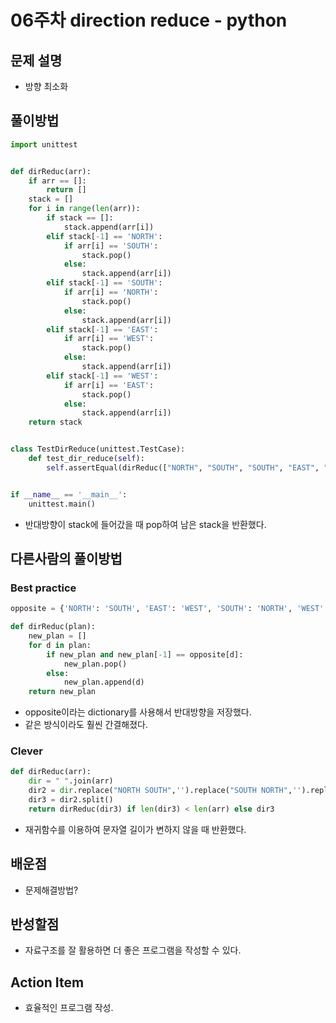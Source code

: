# 06주차 direction reduce - python

## 문제 설명
* 방향 최소화

## 풀이방법
```python
import unittest


def dirReduc(arr):
    if arr == []:
        return []
    stack = []
    for i in range(len(arr)):
        if stack == []:
            stack.append(arr[i])
        elif stack[-1] == 'NORTH':
            if arr[i] == 'SOUTH':
                stack.pop()
            else:
                stack.append(arr[i])
        elif stack[-1] == 'SOUTH':
            if arr[i] == 'NORTH':
                stack.pop()
            else:
                stack.append(arr[i])
        elif stack[-1] == 'EAST':
            if arr[i] == 'WEST':
                stack.pop()
            else:
                stack.append(arr[i])
        elif stack[-1] == 'WEST':
            if arr[i] == 'EAST':
                stack.pop()
            else:
                stack.append(arr[i])
    return stack


class TestDirReduce(unittest.TestCase):
    def test_dir_reduce(self):
        self.assertEqual(dirReduc(["NORTH", "SOUTH", "SOUTH", "EAST", "WEST", "NORTH", "WEST"]), ['WEST'])


if __name__ == '__main__':
    unittest.main() 
```
* 반대방향이 stack에 들어갔을 때 pop하여 남은 stack을 반환했다.

## 다른사람의 풀이방법

### Best practice
```python
opposite = {'NORTH': 'SOUTH', 'EAST': 'WEST', 'SOUTH': 'NORTH', 'WEST': 'EAST'}

def dirReduc(plan):
    new_plan = []
    for d in plan:
        if new_plan and new_plan[-1] == opposite[d]:
            new_plan.pop()
        else:
            new_plan.append(d)
    return new_plan
```
* opposite이라는 dictionary를 사용해서 반대방향을 저장했다.
* 같은 방식이라도 훨씬 간결해졌다.

### Clever
```python
def dirReduc(arr):
    dir = " ".join(arr)
    dir2 = dir.replace("NORTH SOUTH",'').replace("SOUTH NORTH",'').replace("EAST WEST",'').replace("WEST EAST",'')
    dir3 = dir2.split()
    return dirReduc(dir3) if len(dir3) < len(arr) else dir3
```
* 재귀함수를 이용하여 문자열 길이가 변하지 않을 때 반환했다.

## 배운점
* 문제해결방법?

## 반성할점
* 자료구조를 잘 활용하면 더 좋은 프로그램을 작성할 수 있다.

## Action Item
* 효율적인 프로그램 작성.